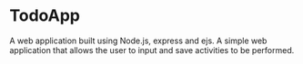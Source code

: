 # TodoApp
A web application built using Node.js, express and ejs.
A simple web application that allows the user to input and save activities to be performed.
